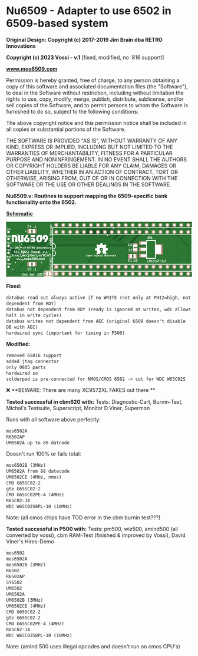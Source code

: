 # Nu6509 - Adapter to use 6502 in 6509-based system

**Original Design: Copyright (c) 2017-2019 Jim Brain dba RETRO Innovations**

**Copyright (c) 2023 Vossi - v.1** [fixed, modified, no '816 support!]

**www.mos6509.com**

Permission is hereby granted, free of charge, to any person obtaining a copy
of this software and associated documentation files (the "Software"), to deal
in the Software without restriction, including without limitation the rights
to use, copy, modify, merge, publish, distribute, sublicense, and/or sell
copies of the Software, and to permit persons to whom the Software is
furnished to do so, subject to the following conditions:

The above copyright notice and this permission notice shall be included in all
copies or substantial portions of the Software.

THE SOFTWARE IS PROVIDED "AS IS", WITHOUT WARRANTY OF ANY KIND, EXPRESS OR
IMPLIED, INCLUDING BUT NOT LIMITED TO THE WARRANTIES OF MERCHANTABILITY,
FITNESS FOR A PARTICULAR PURPOSE AND NONINFRINGEMENT. IN NO EVENT SHALL THE
AUTHORS OR COPYRIGHT HOLDERS BE LIABLE FOR ANY CLAIM, DAMAGES OR OTHER
LIABILITY, WHETHER IN AN ACTION OF CONTRACT, TORT OR OTHERWISE, ARISING FROM,
OUT OF OR IN CONNECTION WITH THE SOFTWARE OR THE USE OR OTHER DEALINGS IN THE
SOFTWARE.

**Nu6509.v: Routines to support mapping the 6509-specific bank functionality onto the 6502.**

**[Schematic](https://github.com/vossi1/nu6509/blob/master/Nu6509_vossi_v1.png)**

![NU6509 photo](https://github.com/vossi1/nu6509/blob/master/nu6509_vossi_v1_pcb.png)

**Fixed:**

	databus read out always active if no WRITE (not only at PHI2=high, not dependent from RDY)
	databus not dependent from RDY (ready is ignored at writes, wdc allows halt in write cycles)
	databus writes not dependent from AEC (original 6509 doesn't disable DB with AEC)
	hardwired sync (important for timing in P500)

**Modified:**

	removed 65816 support
	added jtag connector
	only 0805 parts
	hardwired so
	solderpad is pre-connected for NMOS/CMOS 6502 -> cut for WDC W65C02S

:x: **BEWARE: There are many XC9572XL FAKES out there **

**Tested successful in cbm620 with:**
Tests: Diagnostic-Cart, Burnin-Test, Michal's Testsuite, Superscript, Monitor D.Viner, Supermon

Runs with all software above perfectly:

	mos6502A
	R6502AP
	UM6502A up to 86 datcode

Doesn't run 100% or fails total:

	mos6502B (3MHz)
	UM6502A from 88 datecode
	UM6502CE (4MHz, nmos)
	CMD G65SC02-2
	gte G65SC02-2
	CMD G65SC02PE-4 (4MHz)
	R65C02-J4
	WDC W65C02S8PL-10 (10MHz)

Note: (all cmos chips have TOD error in the cbm burnin test???)

**Tested successful in P500 with:**
Tests: pm500, wiz500, amind500 (all converted by vossi), cbm RAM-Test (finished & improved by Vossi), David Viner's Hires-Demo

	mos6502
	mos6502A
	mos6502B (3MHz)
	R6502
	R6502AP
	SY6502
	UM6502
	UM6502A
	UM6502B (3MHz)
	UM6502CE (4MHz)
	CMD G65SC02-2
	gte G65SC02-2
	CMD G65SC02PE-4 (4MHz)
	R65C02-J4
	WDC W65C02S8PL-10 (10MHz)
Note: (amind 500 uses illegal opcodes and doesn't run on cmos CPU's)